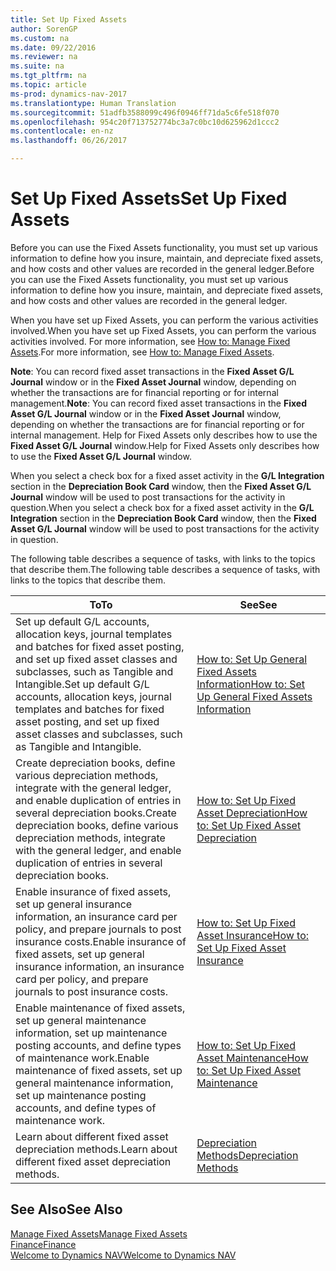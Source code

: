 ```yaml
---
title: Set Up Fixed Assets
author: SorenGP
ms.custom: na
ms.date: 09/22/2016
ms.reviewer: na
ms.suite: na
ms.tgt_pltfrm: na
ms.topic: article
ms-prod: dynamics-nav-2017
ms.translationtype: Human Translation
ms.sourcegitcommit: 51adfb3588099c496f0946ff71da5c6fe518f070
ms.openlocfilehash: 954c20f713752774bc3a7c0bc10d625962d1ccc2
ms.contentlocale: en-nz
ms.lasthandoff: 06/26/2017

---
```


# <a name="set-up-fixed-assets"></a><span data-ttu-id="6fc08-102">Set Up Fixed Assets</span><span class="sxs-lookup"><span data-stu-id="6fc08-102">Set Up Fixed Assets</span></span>
<span data-ttu-id="6fc08-103">Before you can use the Fixed Assets functionality, you must set up various information to define how you insure, maintain, and depreciate fixed assets, and how costs and other values are recorded in the general ledger.</span><span class="sxs-lookup"><span data-stu-id="6fc08-103">Before you can use the Fixed Assets functionality, you must set up various information to define how you insure, maintain, and depreciate fixed assets, and how costs and other values are recorded in the general ledger.</span></span>

<span data-ttu-id="6fc08-104">When you have set up Fixed Assets, you can perform the various activities involved.</span><span class="sxs-lookup"><span data-stu-id="6fc08-104">When you have set up Fixed Assets, you can perform the various activities involved.</span></span> <span data-ttu-id="6fc08-105">For more information, see [How to: Manage Fixed Assets](fa-manage.md).</span><span class="sxs-lookup"><span data-stu-id="6fc08-105">For more information, see [How to: Manage Fixed Assets](fa-manage.md).</span></span>

<span data-ttu-id="6fc08-106">**Note**: You can record fixed asset transactions in the **Fixed Asset G/L Journal** window or in the **Fixed Asset Journal** window, depending on whether the transactions are for financial reporting or for internal management.</span><span class="sxs-lookup"><span data-stu-id="6fc08-106">**Note**: You can record fixed asset transactions in the **Fixed Asset G/L Journal** window or in the **Fixed Asset Journal** window, depending on whether the transactions are for financial reporting or for internal management.</span></span> <span data-ttu-id="6fc08-107">Help for Fixed Assets only describes how to use the **Fixed Asset G/L Journal** window.</span><span class="sxs-lookup"><span data-stu-id="6fc08-107">Help for Fixed Assets only describes how to use the **Fixed Asset G/L Journal** window.</span></span>

<span data-ttu-id="6fc08-108">When you select a check box for a fixed asset activity in the **G/L Integration** section in the **Depreciation Book Card** window, then the **Fixed Asset G/L Journal** window will be used to post transactions for the activity in question.</span><span class="sxs-lookup"><span data-stu-id="6fc08-108">When you select a check box for a fixed asset activity in the **G/L Integration** section in the **Depreciation Book Card** window, then the **Fixed Asset G/L Journal** window will be used to post transactions for the activity in question.</span></span>

<span data-ttu-id="6fc08-109">The following table describes a sequence of tasks, with links to the topics that describe them.</span><span class="sxs-lookup"><span data-stu-id="6fc08-109">The following table describes a sequence of tasks, with links to the topics that describe them.</span></span>

| <span data-ttu-id="6fc08-110">To</span><span class="sxs-lookup"><span data-stu-id="6fc08-110">To</span></span> | <span data-ttu-id="6fc08-111">See</span><span class="sxs-lookup"><span data-stu-id="6fc08-111">See</span></span> |  
|----|-----|  
|<span data-ttu-id="6fc08-112">Set up default G/L accounts, allocation keys, journal templates and batches for fixed asset posting, and set up fixed asset classes and subclasses, such as Tangible and Intangible.</span><span class="sxs-lookup"><span data-stu-id="6fc08-112">Set up default G/L accounts, allocation keys, journal templates and batches for fixed asset posting, and set up fixed asset classes and subclasses, such as Tangible and Intangible.</span></span>|[<span data-ttu-id="6fc08-113">How to: Set Up General Fixed Assets Information</span><span class="sxs-lookup"><span data-stu-id="6fc08-113">How to: Set Up General Fixed Assets Information</span></span>](fa-how-setup-general.md)|  
|<span data-ttu-id="6fc08-114">Create depreciation books, define various depreciation methods, integrate with the general ledger, and enable duplication of entries in several depreciation books.</span><span class="sxs-lookup"><span data-stu-id="6fc08-114">Create depreciation books, define various depreciation methods, integrate with the general ledger, and enable duplication of entries in several depreciation books.</span></span>|[<span data-ttu-id="6fc08-115">How to: Set Up Fixed Asset Depreciation</span><span class="sxs-lookup"><span data-stu-id="6fc08-115">How to: Set Up Fixed Asset Depreciation</span></span>](fa-how-setup-depreciation.md)|
|<span data-ttu-id="6fc08-116">Enable insurance of fixed assets, set up general insurance information, an insurance card per policy, and prepare journals to post insurance costs.</span><span class="sxs-lookup"><span data-stu-id="6fc08-116">Enable insurance of fixed assets, set up general insurance information, an insurance card per policy, and prepare journals to post insurance costs.</span></span>|[<span data-ttu-id="6fc08-117">How to: Set Up Fixed Asset Insurance</span><span class="sxs-lookup"><span data-stu-id="6fc08-117">How to: Set Up Fixed Asset Insurance</span></span>](fa-how-setup-insurance.md)|
|<span data-ttu-id="6fc08-118">Enable maintenance of fixed assets, set up general maintenance information, set up maintenance posting accounts, and define types of maintenance work.</span><span class="sxs-lookup"><span data-stu-id="6fc08-118">Enable maintenance of fixed assets, set up general maintenance information, set up maintenance posting accounts, and define types of maintenance work.</span></span>|[<span data-ttu-id="6fc08-119">How to: Set Up Fixed Asset Maintenance</span><span class="sxs-lookup"><span data-stu-id="6fc08-119">How to: Set Up Fixed Asset Maintenance</span></span>](fa-how-setup-maintenance.md)|
|<span data-ttu-id="6fc08-120">Learn about different fixed asset depreciation methods.</span><span class="sxs-lookup"><span data-stu-id="6fc08-120">Learn about different fixed asset depreciation methods.</span></span>|[<span data-ttu-id="6fc08-121">Depreciation Methods</span><span class="sxs-lookup"><span data-stu-id="6fc08-121">Depreciation Methods</span></span>](fa-depreciation-methods.md)|

## <a name="see-also"></a><span data-ttu-id="6fc08-122">See Also</span><span class="sxs-lookup"><span data-stu-id="6fc08-122">See Also</span></span>
[<span data-ttu-id="6fc08-123">Manage Fixed Assets</span><span class="sxs-lookup"><span data-stu-id="6fc08-123">Manage Fixed Assets</span></span>](fa-manage.md)  
[<span data-ttu-id="6fc08-124">Finance</span><span class="sxs-lookup"><span data-stu-id="6fc08-124">Finance</span></span>](finance-setup.md)  
[<span data-ttu-id="6fc08-125">Welcome to Dynamics NAV</span><span class="sxs-lookup"><span data-stu-id="6fc08-125">Welcome to Dynamics NAV</span></span>](across-get-started.md)

